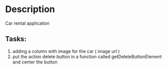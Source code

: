 # Description 
Car rental application

## Tasks:
1. adding a column with image for the car ( image url )
2. put the action delete button in a function called getDeleteButtonElement and center the button